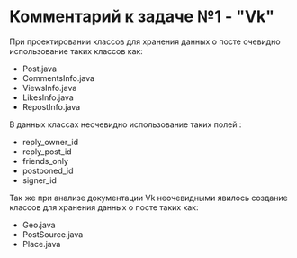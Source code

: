 # Комментарий к задаче №1 - "Vk"

При проектировании классов для хранения данных о посте очевидно использование таких классов как:
 * Post.java
 * CommentsInfo.java
 * ViewsInfo.java
 * LikesInfo.java
 * RepostInfo.java 

В данных классах неочевидно использование таких полей :
 * reply_owner_id
 * reply_post_id
 * friends_only
 * postponed_id
 * signer_id 

Так же при анализе документации Vk неочевидными явилось создание классов для хранения данных о посте таких как:
 * Geo.java
 * PostSource.java
 * Place.java
